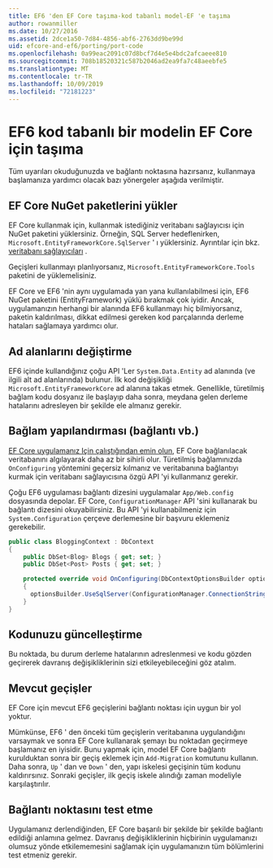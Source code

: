 ```yaml
---
title: EF6 'den EF Core taşıma-kod tabanlı model-EF 'e taşıma
author: rowanmiller
ms.date: 10/27/2016
ms.assetid: 2dce1a50-7d84-4856-abf6-2763dd9be99d
uid: efcore-and-ef6/porting/port-code
ms.openlocfilehash: 0a99eac2091c07d8bcf7d4e5e4bdc2afcaeee810
ms.sourcegitcommit: 708b18520321c587b2046ad2ea9fa7c48aeebfe5
ms.translationtype: MT
ms.contentlocale: tr-TR
ms.lasthandoff: 10/09/2019
ms.locfileid: "72181223"
---
```

# <a name="porting-an-ef6-code-based-model-to-ef-core"></a>EF6 kod tabanlı bir modelin EF Core için taşıma

Tüm uyarıları okuduğunuzda ve bağlantı noktasına hazırsanız, kullanmaya başlamanıza yardımcı olacak bazı yönergeler aşağıda verilmiştir.

## <a name="install-ef-core-nuget-packages"></a>EF Core NuGet paketlerini yükler

EF Core kullanmak için, kullanmak istediğiniz veritabanı sağlayıcısı için NuGet paketini yüklersiniz. Örneğin, SQL Server hedeflenirken, `Microsoft.EntityFrameworkCore.SqlServer` ' ı yüklersiniz. Ayrıntılar için bkz. [veritabanı sağlayıcıları](../../core/providers/index.md) .

Geçişleri kullanmayı planlıyorsanız, `Microsoft.EntityFrameworkCore.Tools` paketini de yüklemelisiniz.

EF Core ve EF6 'nin aynı uygulamada yan yana kullanılabilmesi için, EF6 NuGet paketini (EntityFramework) yüklü bırakmak çok iyidir. Ancak, uygulamanızın herhangi bir alanında EF6 kullanmayı hiç bilmiyorsanız, paketin kaldırılması, dikkat edilmesi gereken kod parçalarında derleme hataları sağlamaya yardımcı olur.

## <a name="swap-namespaces"></a>Ad alanlarını değiştirme

EF6 içinde kullandığınız çoğu API 'Ler `System.Data.Entity` ad alanında (ve ilgili alt ad alanlarında) bulunur. İlk kod değişikliği `Microsoft.EntityFrameworkCore` ad alanına takas etmek. Genellikle, türetilmiş bağlam kodu dosyanız ile başlayıp daha sonra, meydana gelen derleme hatalarını adresleyen bir şekilde ele almanız gerekir.

## <a name="context-configuration-connection-etc"></a>Bağlam yapılandırması (bağlantı vb.)

[EF Core uygulamanız Için çalıştığından emin olun](ensure-requirements.md), EF Core bağlanılacak veritabanını algılayarak daha az bir sihirli olur. Türetilmiş bağlamınızda `OnConfiguring` yöntemini geçersiz kılmanız ve veritabanına bağlantıyı kurmak için veritabanı sağlayıcısına özgü API 'yi kullanmanız gerekir.

Çoğu EF6 uygulaması bağlantı dizesini uygulamalar `App/Web.config` dosyasında depolar. EF Core, `ConfigurationManager` API 'sini kullanarak bu bağlantı dizesini okuyabilirsiniz. Bu API 'yi kullanabilmeniz için `System.Configuration` çerçeve derlemesine bir başvuru eklemeniz gerekebilir.

``` csharp
public class BloggingContext : DbContext
{
    public DbSet<Blog> Blogs { get; set; }
    public DbSet<Post> Posts { get; set; }

    protected override void OnConfiguring(DbContextOptionsBuilder optionsBuilder)
    {
      optionsBuilder.UseSqlServer(ConfigurationManager.ConnectionStrings["BloggingDatabase"].ConnectionString);
    }
}
```

## <a name="update-your-code"></a>Kodunuzu güncelleştirme

Bu noktada, bu durum derleme hatalarının adreslenmesi ve kodu gözden geçirerek davranış değişikliklerinin sizi etkileyebileceğini göz atalım.

## <a name="existing-migrations"></a>Mevcut geçişler

EF Core için mevcut EF6 geçişlerini bağlantı noktası için uygun bir yol yoktur.

Mümkünse, EF6 ' den önceki tüm geçişlerin veritabanına uygulandığını varsaymak ve sonra EF Core kullanarak şemayı bu noktadan geçirmeye başlamanız en iyisidir. Bunu yapmak için, model EF Core bağlantı kurulduktan sonra bir geçiş eklemek için `Add-Migration` komutunu kullanın. Daha sonra, `Up` ' dan ve `Down` ' den, yapı iskelesi geçişinin tüm kodunu kaldırırsınız. Sonraki geçişler, ilk geçiş iskele alındığı zaman modeliyle karşılaştırılır.

## <a name="test-the-port"></a>Bağlantı noktasını test etme

Uygulamanız derlendiğinden, EF Core başarılı bir şekilde bir şekilde bağlantı edildiği anlamına gelmez. Davranış değişikliklerinin hiçbirinin uygulamanızı olumsuz yönde etkilememesini sağlamak için uygulamanızın tüm bölümlerini test etmeniz gerekir.
